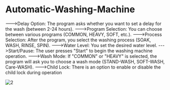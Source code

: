 # Automatic-Washing-Machine

--->Delay Option: The program asks whether you want to set a delay for the wash (between 2-24 hours).
--->Program Selection: You can choose between various programs (COMMON, HEAVY, SOFT, etc.).
--->Process Selection: After the program, you select the washing process (SOAK, WASH, RINSE, SPIN).
--->Water Level: You set the desired water level.
--->Start/Pause: The user presses "Start" to begin the washing machine operation.
--->Wash Mode: If "COMMON" or "HEAVY" is selected, the program will ask you to choose a wash mode (STAND-WASH, SOFT-WASH, Care-WASH).
--->Child Lock: There is an option to enable or disable the child lock during operation

![2](https://github.com/user-attachments/assets/a0a9a00f-2dbc-4a61-8915-476a7132186b)
